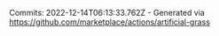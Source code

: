 Commits: 2022-12-14T06:13:33.762Z - Generated via https://github.com/marketplace/actions/artificial-grass
<br>

